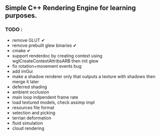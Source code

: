## Simple C++ Rendering Engine for learning purposes. 

### TODO :
- remove GLUT ✔
- remove prebuilt glew binaries ✔
- cmake ✔
- support renderdoc by creating context using wglCreateContextAttribsARB then init glew
- fix rotation+movement events bug
- add imGui
- make a shadow renderer only that outputs a texture with shadows then merge it later
- deferred shading
- ambient occlusion
- main loop indpendent frame rate
- load textured models, check assimp impl
- resources file format
- selection and picking
- terrian deformation
- fluid simulation 
- cloud rendering
